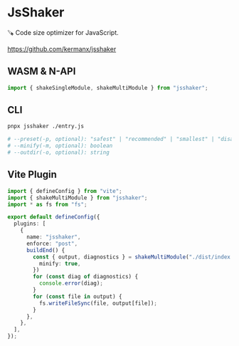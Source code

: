 # JsShaker

🪚 Code size optimizer for JavaScript.

https://github.com/kermanx/jsshaker

## WASM & N-API

```ts
import { shakeSingleModule, shakeMultiModule } from "jsshaker";
```

## CLI

```sh
pnpx jsshaker ./entry.js

# --preset(-p, optional): "safest" | "recommended" | "smallest" | "disabled"
# --minify(-m, optional): boolean
# --outdir(-o, optional): string
```

## Vite Plugin

```ts
import { defineConfig } from "vite";
import { shakeMultiModule } from "jsshaker";
import * as fs from "fs";

export default defineConfig({
  plugins: [
    {
      name: "jsshaker",
      enforce: "post",
      buildEnd() {
        const { output, diagnostics } = shakeMultiModule("./dist/index.js", {
          minify: true,
        })
        for (const diag of diagnostics) {
          console.error(diag);
        }
        for (const file in output) {
          fs.writeFileSync(file, output[file]);
        }
      },
    },
  ],
});
```
